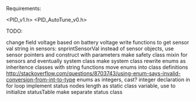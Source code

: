 Requirements:

<PID_v1.h>
<PID_AutoTune_v0.h>


TODO:

change field voltage based on battery voltage
write functions to get sensor val string in sensors: snprintSensorVal
instead of sensor objects, use sensor pointers and construct with parameters
make safety class mixin for sensors and eventually system class
make system class
rewrite enums as inheritence classes with string functions
move enums into class definitions http://stackoverflow.com/questions/8703743/using-enum-says-invalid-conversion-from-int-to-type
enums as integers, cast?
integer declaration in for loop
implement status nodes length as static class variable, use to initialize statusTable 
make separate status class
